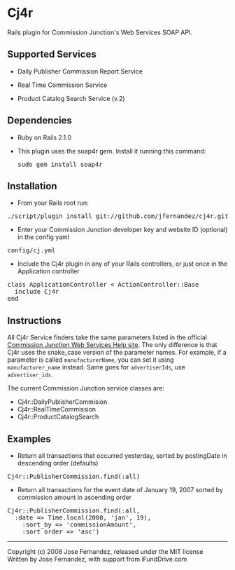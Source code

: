 # Cj4r #

Rails plugin for Commission Junction's Web Services SOAP API.

## Supported Services ##

* Daily Publisher Commission Report Service

* Real Time Commission Service 

* Product Catalog Search Service (v.2)

## Dependencies ##

* Ruby on Rails 2.1.0

* This plugin uses the soap4r gem.  Install it running this command: <pre>sudo gem install soap4r</pre>


## Installation ##

* From your Rails root run:

<pre>
./script/plugin install git://github.com/jfernandez/cj4r.git
</pre>
  
* Enter your Commission Junction developer key and website ID (optional) in the config yaml

<pre>
config/cj.yml
</pre>

* Include the Cj4r plugin in any of your Rails controllers, or just once in the Application controller

<pre>
class ApplicationController < ActionController::Base
  include Cj4r
end
</pre>

## Instructions ##

All Cj4r Service finders take the same parameters listed in the official [Commission Junction Web Services Help site](http://help.cj.com/en/web_services/web_services.htm).  The only difference is that Cj4r uses the snake_case version of the parameter names.  For example, if a parameter is called `manufacturerName`, you can set it using `manufacturer_name` instead.  Same goes for `advertiserIds`, use `advertiser_ids`.

The current Commission Junction service classes are:

* Cj4r::DailyPublisherCommision
* Cj4r::RealTimeCommission
* Cj4r::ProductCatalogSearch

## Examples ##

* Return all transactions that occurred yesterday, sorted by postingDate in descending order (defaults)

<pre>
Cj4r::PublisherCommission.find(:all)
</pre>

* Return all transactions for the event date of January 19, 2007 sorted by commission amount in ascending order

<pre>
Cj4r::PublisherCommission.find(:all, 
  :date => Time.local(2008, 'jan', 19), 
	:sort_by => 'commissionAmount', 
	:sort_order => 'asc')
</pre>


---
Copyright (c) 2008 Jose Fernandez, released under the MIT license<br/>
Written by Jose Fernandez, with support from iFundDrive.com